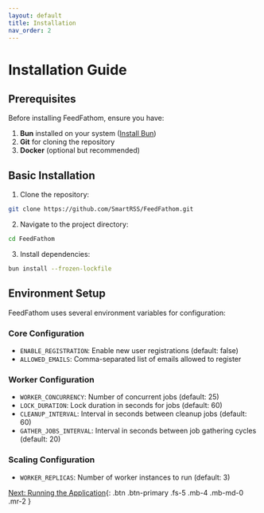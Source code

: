 ```yaml
---
layout: default
title: Installation
nav_order: 2
---
```


# Installation Guide

## Prerequisites

Before installing FeedFathom, ensure you have:

1. **Bun** installed on your system ([Install Bun](https://bun.sh))
2. **Git** for cloning the repository
3. **Docker** (optional but recommended)

## Basic Installation

1. Clone the repository:
```bash
git clone https://github.com/SmartRSS/FeedFathom.git
```

2. Navigate to the project directory:
```bash
cd FeedFathom
```

3. Install dependencies:
```bash
bun install --frozen-lockfile
```

## Environment Setup

FeedFathom uses several environment variables for configuration:

### Core Configuration
- `ENABLE_REGISTRATION`: Enable new user registrations (default: false)
- `ALLOWED_EMAILS`: Comma-separated list of emails allowed to register

### Worker Configuration
- `WORKER_CONCURRENCY`: Number of concurrent jobs (default: 25)
- `LOCK_DURATION`: Lock duration in seconds for jobs (default: 60)
- `CLEANUP_INTERVAL`: Interval in seconds between cleanup jobs (default: 60)
- `GATHER_JOBS_INTERVAL`: Interval in seconds between job gathering cycles (default: 20)

### Scaling Configuration
- `WORKER_REPLICAS`: Number of worker instances to run (default: 3)

[Next: Running the Application](./running.md){: .btn .btn-primary .fs-5 .mb-4 .mb-md-0 .mr-2 } 